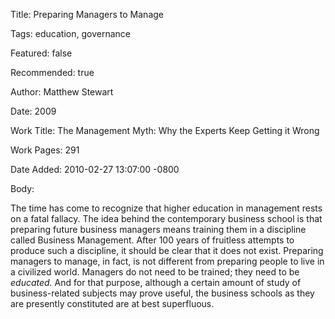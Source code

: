 Title:  Preparing Managers to Manage

Tags:   education, governance

Featured: false

Recommended: true

Author: Matthew Stewart

Date:   2009

Work Title: The Management Myth: Why the Experts Keep Getting it Wrong

Work Pages: 291

Date Added: 2010-02-27 13:07:00 -0800

Body:

The time has come to recognize that higher education in management rests on a fatal fallacy. The idea behind the contemporary business school is that preparing future business managers means training them in a discipline called Business Management. After 100 years of fruitless attempts to produce such a discipline, it should be clear that it does not exist. Preparing managers to manage, in fact, is not different from preparing people to live in a civilized world. Managers do not need to be trained; they need to be <em>educated.</em> And for that purpose, although a certain amount of study of business-related subjects may prove useful, the business schools as they are presently constituted are at best superfluous.

